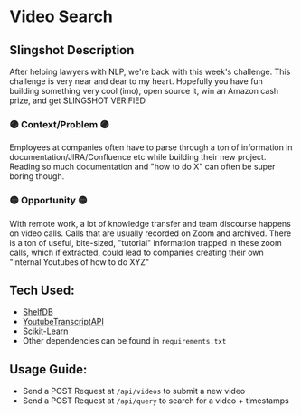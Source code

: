 # Video Search

## Slingshot Description
After helping lawyers with NLP, we're back with this week's challenge. This challenge is very near and dear to my heart. Hopefully you have fun building something very cool (imo), open source it, win an Amazon cash prize, and get SLINGSHOT VERIFIED 

### 🟣 Context/Problem 🟣 
Employees at companies often have to parse through a ton of information in documentation/JIRA/Confluence etc while building their new project. Reading so much documentation and "how to do X" can often be super boring though. 

### 🟡 Opportunity 🟡
 With remote work, a lot of knowledge transfer and team discourse happens on video calls. Calls that are usually recorded on Zoom and archived. There is a ton of useful, bite-sized, "tutorial" information trapped in these zoom calls, which if extracted, could lead to companies creating their own "internal Youtubes of how to do XYZ"

## Tech Used:
- [ShelfDB](https://github.com/nitipit/shelfdb)
- [YoutubeTranscriptAPI](https://github.com/jdepoix/youtube-transcript-api)
- [Scikit-Learn](https://scikit-learn.org/stable/index.html)
- Other dependencies can be found in ```requirements.txt```

## Usage Guide:
- Send a POST Request at ```/api/videos``` to submit a new video
- Send a POST Request at ```/api/query``` to search for a video + timestamps
